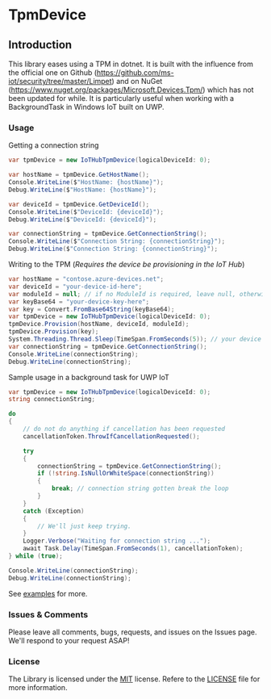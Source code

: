 # TpmDevice

## Introduction

This library eases using a TPM in dotnet. It is built with the influence from the official one
on Github (https://github.com/ms-iot/security/tree/master/Limpet) and
on NuGet (https://www.nuget.org/packages/Microsoft.Devices.Tpm/) which has not been updated for while.
It is particularly useful when working with a BackgroundTask in Windows IoT built on UWP.

### Usage

Getting a connection string

```csharp
var tpmDevice = new IoTHubTpmDevice(logicalDeviceId: 0);

var hostName = tpmDevice.GetHostName();
Console.WriteLine($"HostName: {hostName}");
Debug.WriteLine($"HostName: {hostName}");

var deviceId = tpmDevice.GetDeviceId();
Console.WriteLine($"DeviceId: {deviceId}");
Debug.WriteLine($"DeviceId: {deviceId}");

var connectionString = tpmDevice.GetConnectionString();
Console.WriteLine($"Connection String: {connectionString}");
Debug.WriteLine($"Connection String: {connectionString}");
```

Writing to the TPM (*Requires the device be provisioning in the IoT Hub*)

```csharp
var hostName = "contose.azure-devices.net";
var deviceId = "your-device-id-here";
var moduleId = null; // if no ModuleId is required, leave null, otherwise specify
var keyBase64 = "your-device-key-here";
var key = Convert.FromBase64String(keyBase64);
var tpmDevice = new IoTHubTpmDevice(logicalDeviceId: 0);
tpmDevice.Provision(hostName, deviceId, moduleId);
tpmDevice.Provision(key);
System.Threading.Thread.Sleep(TimeSpan.FromSeconds(5)); // your device might need some time
var connectionString = tpmDevice.GetConnectionString();
Console.WriteLine(connectionString);
Debug.WriteLine(connectionString);
```

Sample usage in a background task for UWP IoT

```csharp
var tpmDevice = new IoTHubTpmDevice(logicalDeviceId: 0);
string connectionString;

do
{
    // do not do anything if cancellation has been requested
    cancellationToken.ThrowIfCancellationRequested();

    try
    {
        connectionString = tpmDevice.GetConnectionString();
        if (!string.IsNullOrWhiteSpace(connectionString))
        {
            break; // connection string gotten break the loop
        }
    }
    catch (Exception)
    {
        // We'll just keep trying.
    }
    Logger.Verbose("Waiting for connection string ...");
    await Task.Delay(TimeSpan.FromSeconds(1), cancellationToken);
} while (true);

Console.WriteLine(connectionString);
Debug.WriteLine(connectionString);
```

See [examples](./examples/) for more.

### Issues &amp; Comments

Please leave all comments, bugs, requests, and issues on the Issues page. We'll respond to your request ASAP!

### License

The Library is licensed under the [MIT](http://www.opensource.org/licenses/mit-license.php "Read more about the MIT license form") license. Refere to the [LICENSE](./LICENSE) file for more information.
